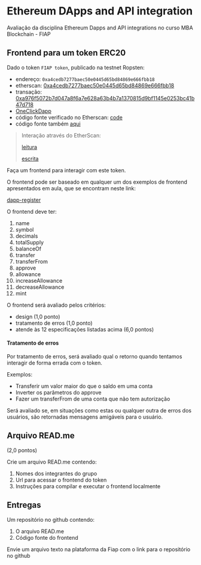 # Ethereum DApps and API integration

Avaliação da disciplina Ethereum Dapps and API integrations no curso MBA Blockchain - FIAP

## Frontend para um token ERC20

Dado o token `FIAP token`, publicado na testnet Ropsten:
* endereço: `0xa4cedb7277baec50e0445d65bd84869e666fbb18`
* etherscan: [0xa4cedb7277baec50e0445d65bd84869e666fbb18](https://ropsten.etherscan.io/address/0xa4cedb7277baec50e0445d65bd84869e666fbb18)
* transação: [0xa976f5072b7d047a8f6a7e628a63b4b7a1370815d9bf1145e0253bc41b47d718](https://ropsten.etherscan.io/tx/0xa976f5072b7d047a8f6a7e628a63b4b7a1370815d9bf1145e0253bc41b47d718)
* [OneClickDapp](https://oneclickdapp.com/prague-demo/)
* código fonte verificado no Etherscan: [code](https://ropsten.etherscan.io/address/0xa4cedb7277baec50e0445d65bd84869e666fbb18#code)
* código fonte também [aqui](https://github.com/solangegueiros/fiap-blc-ethereum-dapps-and-api-integration/blob/master/Token.sol)

> Interação através do EtherScan:
> 
> [leitura](https://ropsten.etherscan.io/address/0xa4cedb7277baec50e0445d65bd84869e666fbb18#readContract)
> 
> [escrita](https://ropsten.etherscan.io/address/0xa4cedb7277baec50e0445d65bd84869e666fbb18#writeContract)

Faça um frontend para interagir com este token.

O frontend pode ser baseado em qualquer um dos exemplos de frontend apresentados em aula, que se encontram neste link:

[dapp-register](https://github.com/solangegueiros/dapp-register)

O frontend deve ter:
1. name
2. symbol
3. decimals
4. totalSupply
5. balanceOf
6. transfer
7. transferFrom
8. approve
9. allowance
10. increaseAllowance
11. decreaseAllowance
12. mint

O frontend será avaliado pelos critérios:
- design (1,0 ponto)
- tratamento de erros (1,0 ponto)
- atende às 12 especificações listadas acima (6,0 pontos)

#### Tratamento de erros
Por tratamento de erros, será avaliado qual o retorno quando tentamos interagir de forma errada com o token. 

Exemplos:
- Transferir um valor maior do que o saldo em uma conta
- Inverter os parâmetros do approve
- Fazer um transferFrom de uma conta que não tem autorização

Será avaliado se, em situações como estas ou qualquer outra de erros dos usuários, são retornadas mensagens amigáveis para o usuário.

## Arquivo READ.me
(2,0 pontos)

Crie um arquivo READ.me contendo:
1. Nomes dos integrantes do grupo
2. Url para acessar o frontend do token
3. Instruções para compilar e executar o frontend localmente

## Entregas

Um repositório no github contendo:
1. O arquivo READ.me
2. Código fonte do frontend

Envie um arquivo texto na plataforma da Fiap com o link para o repositório no github
